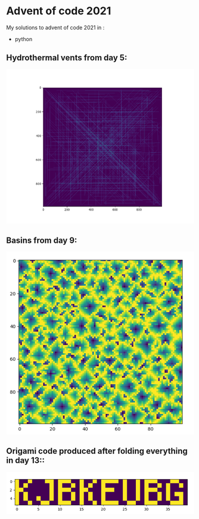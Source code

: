 # Advent of code 2021

My solutions to advent of code 2021 in :

* python

## Hydrothermal vents from day 5:
![Hydrothermal vents](./img/vents.png)

## Basins from day 9:
![Basins](./img/basins.png)


## Origami code produced after folding everything in day 13::
![Code](./img/folded_origami.png)